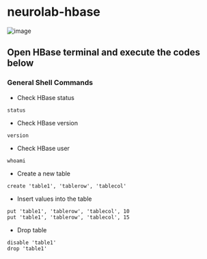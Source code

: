 # neurolab-hbase

![image](https://user-images.githubusercontent.com/115451707/196919992-edcfea8b-e3f6-4f35-9398-43be66b5622d.png)

## Open HBase terminal and execute the codes below

### General Shell Commands
 - Check HBase status
 ```
 status
 ```
 - Check HBase version
 ```
 version
 ```
 - Check HBase user
 ```
 whoami
 ```
- Create a new table
```
create 'table1', 'tablerow', 'tablecol'
```
- Insert values into the table
```
put 'table1', 'tablerow', 'tablecol', 10
put 'table1', 'tablerow', 'tablecol', 15
```
- Drop table
```
disable 'table1'
drop 'table1'
```